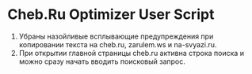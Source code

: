 Cheb.Ru Optimizer User Script
==========================

1. Убраны назойливые всплывающие предупреждения при копировании текста на cheb.ru, zarulem.ws и na-svyazi.ru.
2. При открытии главной страницы cheb.ru активна строка поиска и можно сразу начать вводить поисковый запрос.